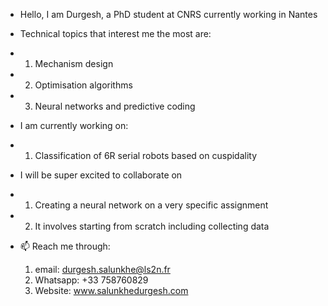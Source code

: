- Hello,  I am Durgesh, a PhD student at CNRS currently working in Nantes
- Technical topics that interest me the most are:
 - 1. Mechanism design
 - 2. Optimisation algorithms
 - 3. Neural networks and predictive coding
- I am currently working on:
 - 1. Classification of 6R serial robots based on cuspidality
- I will be super excited to collaborate on
 - 1. Creating a neural network on a very specific assignment 
 - 2. It involves starting from scratch including collecting data

- 📫 Reach me through:
  1. email: durgesh.salunkhe@ls2n.fr
  2. Whatsapp: +33 758760829
  3. Website: www.salunkhedurgesh.com
